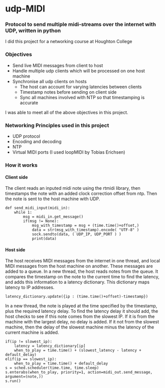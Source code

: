# udp-MIDI
### Protocol to send multiple midi-streams over the internet with UDP, written in python
I did this project for a networking course at Houghton College

### Objectives
- Send live MIDI messages from client to host
- Handle multiple udp clients which will be processed on one host machine
- Synchronise all udp clients on hosts
  - The host can account for varying latencies between clients
  - Timestamp notes before sending on client side
  - Sync all machines involved with NTP so that timestamping is accurate

I was able to meet all of the above objectives in this project.

### Networking Principles used in this project
- UDP protocol
- Encoding and decoding
- NTP
- Virtual MIDI ports (I used loopMIDI by Tobias Erichsen)

### How it works

#### Client side
The client reads an inputed midi note using the rtmidi library, then timestamps the note with an added clock correction offset from ntp. Then the note is sent to the host machine with UDP.

```
def send_midi_input(midi_in):
    while 1:
        msg = midi_in.get_message()
        if(msg != None):
            msg_with_timestamp = msg + (time.time()+offset,)
            data = str(msg_with_timestamp).encode( "UTF-8" )
            sock.sendto(data, ( UDP_IP, UDP_PORT ) )
            print(data)
```

#### Host side
The host receives MIDI messages from the internet in one thread, and local MIDI messages from the host machine on another. These messages are added to a queue. In a new thread, the host reads notes from the queue. It compares the timestamp on the note to the current time to find the latency, and adds this information to a latency dictionary. This dictionary maps latency to IP addresses. 

`latency_dictionary.update({ip : (time.time()+offset)-timestamp})`

In a new thread, the note is played at the time specified by the timestamp, plus the required latency delay. To find the latency delay it should add, the host checks to see if this note comes from the slowest IP. If it is from the machine with the largest delay, no delay is added. If it not from the slowest machine, then the delay of the slowest machine minus the latency of the current machine is added.

```
if(ip != slowest_ip):
    latency = latency_dictionary[ip]
    when_to_play = time.time() + (slowest_latency - latency + default_delay)
elif(ip == slowest_ip):
    when_to_play = time.time() + default_delay
s = sched.scheduler(time.time, time.sleep)
s.enterabs(when_to_play, priority=1, action=midi_out.send_message, argument=(note,))
s.run()
```




